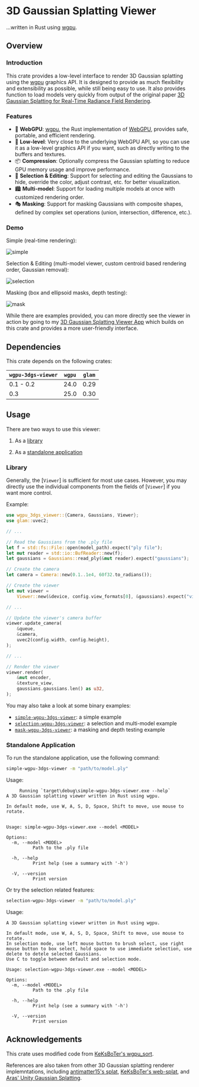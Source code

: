 # 3D Gaussian Splatting Viewer

...written in Rust using [wgpu](https://wgpu.rs/).

## Overview

### Introduction

This crate provides a low-level interface to render 3D Gaussian splatting using the [wgpu](https://wgpu.rs/) graphics API. It is designed to provide as much flexibility and extensibility as possible, while still being easy to use. It also provides function to load models very quickly from output of the original paper [3D Gaussian Splatting for Real-Time Radiance Field Rendering](https://repo-sam.inria.fr/fungraph/3d-gaussian-splatting/).

### Features

- 🎨 **WebGPU**: [wgpu](https://wgpu.rs/), the Rust implementation of [WebGPU](https://www.w3.org/TR/webgpu/), provides safe, portable, and efficient rendering.
- 🤖 **Low-level**: Very close to the underlying WebGPU API, so you can use it as a low-level graphics API if you want, such as directly writing to the buffers and textures.
- 📦 **Compression**: Optionally compress the Gaussian splatting to reduce GPU memory usage and improve performance.
- 🔎 **Selection & Editing**: Support for selecting and editing the Gaussians to hide, override the color, adjust contrast, etc. for better visualization.
- 🏙️ **Multi-model**: Support for loading multiple models at once with customized rendering order.
- 🎭 **Masking**: Support for masking Gaussians with composite shapes, defined by complex set operations (union, intersection, difference, etc.).

### Demo

Simple (real-time rendering):

![simple](https://github.com/LioQing/wgpu-3dgs-viewer/blob/fe8f7093dfe8cfed2a9bace723d174b75a3e5a1c/media/simple.gif?raw=true)

Selection & Editing (multi-model viewer, custom centroid based rendering order, Gaussian removal):

![selection](https://github.com/LioQing/wgpu-3dgs-viewer/blob/fe8f7093dfe8cfed2a9bace723d174b75a3e5a1c/media/selection.gif?raw=true)

Masking (box and ellipsoid masks, depth testing):

![mask](https://github.com/LioQing/wgpu-3dgs-viewer/blob/fe8f7093dfe8cfed2a9bace723d174b75a3e5a1c/media/mask.gif?raw=true)

While there are examples provided, you can more directly see the viewer in action by going to my [3D Gaussian Splatting Viewer App](https://github.com/lioqing/wgpu-3dgs-viewer-app) which builds on this crate and provides a more user-friendly interface.

## Dependencies

This crate depends on the following crates:

| `wgpu-3dgs-viewer` | `wgpu` | `glam` |
| ------------------ | ------ | ------ |
| 0.1 - 0.2          | 24.0   | 0.29   |
| 0.3                | 25.0   | 0.30   |

## Usage

There are two ways to use this viewer:

1. As a [library](#library)

2. As a [standalone application](#standalone-application)

### Library

Generally, the [`Viewer`] is sufficient for most use cases. However, you may directly use the individual components from the fields of [`Viewer`] if you want more control.

Example:

```rust
use wgpu_3dgs_viewer::{Camera, Gaussians, Viewer};
use glam::uvec2;

// ...

// Read the Gaussians from the .ply file
let f = std::fs::File::open(model_path).expect("ply file");
let mut reader = std::io::BufReader::new(f);
let gaussians = Gaussians::read_ply(&mut reader).expect("gaussians");

// Create the camera
let camera = Camera::new(0.1..1e4, 60f32.to_radians());

// Create the viewer
let mut viewer =
    Viewer::new(&device, config.view_formats[0], &gaussians).expect("viewer");

// ...

// Update the viewer's camera buffer
viewer.update_camera(
    &queue,
    &camera,
    uvec2(config.width, config.height),
);

// ...

// Render the viewer
viewer.render(
    &mut encoder,
    &texture_view,
    gaussians.gaussians.len() as u32,
);
```

You may also take a look at some binary examples:

- [`simple-wgpu-3dgs-viewer`](./src/bin/simple.rs): a simple example
- [`selection-wgpu-3dgs-viewer`](./src/bin/selection.rs): a selection and multi-model example
- [`mask-wgpu-3dgs-viewer`](./src/bin/mask.rs): a masking and depth testing example

### Standalone Application

To run the standalone application, use the following command:

```sh
simple-wgpu-3dgs-viewer -m "path/to/model.ply"
```

Usage:

```text
     Running `target\debug\simple-wgpu-3dgs-viewer.exe --help`
A 3D Gaussian splatting viewer written in Rust using wgpu.

In default mode, use W, A, S, D, Space, Shift to move, use mouse to rotate.


Usage: simple-wgpu-3dgs-viewer.exe --model <MODEL>

Options:
  -m, --model <MODEL>
          Path to the .ply file

  -h, --help
          Print help (see a summary with '-h')

  -V, --version
          Print version
```

Or try the selection related features:

```sh
selection-wgpu-3dgs-viewer -m "path/to/model.ply"
```

Usage:

```text
A 3D Gaussian splatting viewer written in Rust using wgpu.

In default mode, use W, A, S, D, Space, Shift to move, use mouse to rotate.
In selection mode, use left mouse button to brush select, use right mouse button to box select, hold space to use immediate selection, use delete to detele selected Gaussians.
Use C to toggle between default and selection mode.

Usage: selection-wgpu-3dgs-viewer.exe --model <MODEL>

Options:
  -m, --model <MODEL>
          Path to the .ply file

  -h, --help
          Print help (see a summary with '-h')

  -V, --version
          Print version
```

## Acknowledgements

This crate uses modified code from [KeKsBoTer's wgpu_sort](https://crates.io/crates/wgpu_sort).

References are also taken from other 3D Gaussian splatting renderer implemntations, including [antimatter15's splat](https://github.com/antimatter15/splat), [KeKsBoTer's web-splat](https://github.com/KeKsBoTer/web-splat), and [Aras' Unity Gaussian Splatting](https://github.com/aras-p/UnityGaussianSplatting).

